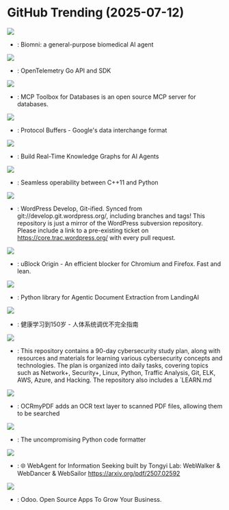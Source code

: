# GitHub Trending (2025-07-12)

![](https://img.shields.io/badge/Python-New%20202-green?style=flat-square&logo=appveyor)
- [](https://github.comundefined): Biomni: a general-purpose biomedical AI agent

![](https://img.shields.io/badge/Go-New%2060-green?style=flat-square&logo=appveyor)
- [](https://github.comundefined): OpenTelemetry Go API and SDK

![](https://img.shields.io/badge/Go-New%20456-green?style=flat-square&logo=appveyor)
- [](https://github.comundefined): MCP Toolbox for Databases is an open source MCP server for databases.

![](https://img.shields.io/badge/C%2B%2B-New%20472-green?style=flat-square&logo=appveyor)
- [](https://github.comundefined): Protocol Buffers - Google's data interchange format

![](https://img.shields.io/badge/Python-New%2086-green?style=flat-square&logo=appveyor)
- [](https://github.comundefined): Build Real-Time Knowledge Graphs for AI Agents

![](https://img.shields.io/badge/C%2B%2B-New%2017-green?style=flat-square&logo=appveyor)
- [](https://github.comundefined): Seamless operability between C++11 and Python

![](https://img.shields.io/badge/PHP-New%2065-green?style=flat-square&logo=appveyor)
- [](https://github.comundefined): WordPress Develop, Git-ified. Synced from git://develop.git.wordpress.org/, including branches and tags! This repository is just a mirror of the WordPress subversion repository. Please include a link to a pre-existing ticket on https://core.trac.wordpress.org/ with every pull request.

![](https://img.shields.io/badge/JavaScript-New%20209-green?style=flat-square&logo=appveyor)
- [](https://github.comundefined): uBlock Origin - An efficient blocker for Chromium and Firefox. Fast and lean.

![](https://img.shields.io/badge/Python-New%20131-green?style=flat-square&logo=appveyor)
- [](https://github.comundefined): Python library for Agentic Document Extraction from LandingAI

![](https://img.shields.io/badge/none-New%2081-green?style=flat-square&logo=appveyor)
- [](https://github.comundefined): 健康学习到150岁 - 人体系统调优不完全指南

![](https://img.shields.io/badge/none-New%2010-green?style=flat-square&logo=appveyor)
- [](https://github.comundefined): This repository contains a 90-day cybersecurity study plan, along with resources and materials for learning various cybersecurity concepts and technologies. The plan is organized into daily tasks, covering topics such as Network+, Security+, Linux, Python, Traffic Analysis, Git, ELK, AWS, Azure, and Hacking. The repository also includes a `LEARN.md

![](https://img.shields.io/badge/Python-New%20104-green?style=flat-square&logo=appveyor)
- [](https://github.comundefined): OCRmyPDF adds an OCR text layer to scanned PDF files, allowing them to be searched

![](https://img.shields.io/badge/Python-New%2039-green?style=flat-square&logo=appveyor)
- [](https://github.comundefined): The uncompromising Python code formatter

![](https://img.shields.io/badge/Python-New%20210-green?style=flat-square&logo=appveyor)
- [](https://github.comundefined): 🌐 WebAgent for Information Seeking built by Tongyi Lab: WebWalker & WebDancer & WebSailor https://arxiv.org/pdf/2507.02592

![](https://img.shields.io/badge/Python-New%2018-green?style=flat-square&logo=appveyor)
- [](https://github.comundefined): Odoo. Open Source Apps To Grow Your Business.

